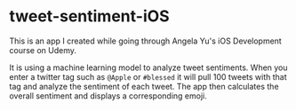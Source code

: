 # tweet-sentiment-iOS

This is an app I created while going through Angela Yu's iOS Development course on Udemy.

It is using a machine learning model to analyze tweet sentiments. When you enter a twitter tag such as `@Apple` or `#blessed` it will pull 100 tweets with that tag and analyze the sentiment of each tweet.
The app then calculates the overall sentiment and displays a corresponding emoji.
